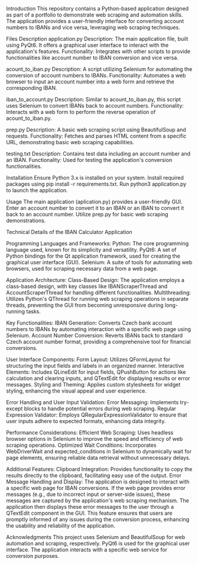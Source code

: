 Introduction
This repository contains a Python-based application designed as part of a portfolio to demonstrate web scraping and automation skills. The application provides a user-friendly interface for converting account numbers to IBANs and vice versa, leveraging web scraping techniques.

Files Description
application.py
Description: The main application file, built using PyQt6. It offers a graphical user interface to interact with the application's features.
Functionality: Integrates with other scripts to provide functionalities like account number to IBAN conversion and vice versa.

acount_to_iban.py
Description: A script utilizing Selenium for automating the conversion of account numbers to IBANs.
Functionality: Automates a web browser to input an account number into a web form and retrieve the corresponding IBAN.

iban_to_account.py
Description: Similar to acount_to_iban.py, this script uses Selenium to convert IBANs back to account numbers.
Functionality: Interacts with a web form to perform the reverse operation of acount_to_iban.py.

prep.py
Description: A basic web scraping script using BeautifulSoup and requests.
Functionality: Fetches and parses HTML content from a specific URL, demonstrating basic web scraping capabilities.

testing.txt
Description: Contains test data including an account number and an IBAN.
Functionality: Used for testing the application's conversion functionalities.

Installation
Ensure Python 3.x is installed on your system.
Install required packages using pip install -r requirements.txt.
Run python3 application.py to launch the application.

Usage
The main application (aplication.py) provides a user-friendly GUI.
Enter an account number to convert it to an IBAN or an IBAN to convert it back to an account number.
Utilize prep.py for basic web scraping demonstrations.

Technical Details of the IBAN Calculator Application

Programming Languages and Frameworks:
Python: The core programming language used, known for its simplicity and versatility.
PyQt6: A set of Python bindings for the Qt application framework, used for creating the graphical user interface (GUI).
Selenium: A suite of tools for automating web browsers, used for scraping necessary data from a web page.

Application Architecture:
Class-Based Design: The application employs a class-based design, with key classes like IBANScraperThread and AccountScraperThread for handling different functionalities.
Multithreading: Utilizes Python's QThread for running web scraping operations in separate threads, preventing the GUI from becoming unresponsive during long-running tasks.

Key Functionalities:
IBAN Generation: Converts Czech bank account numbers to IBANs by automating interaction with a specific web page using Selenium.
Account Number Conversion: Reverts IBANs back to standard Czech account number format, providing a comprehensive tool for financial conversions.

User Interface Components:
Form Layout: Utilizes QFormLayout for structuring the input fields and labels in an organized manner.
Interactive Elements: Includes QLineEdit for input fields, QPushButton for actions like calculation and clearing inputs, and QTextEdit for displaying results or error messages.
Styling and Theming: Applies custom stylesheets for widget styling, enhancing the visual appeal and user experience.

Error Handling and User Input Validation:
Error Messaging: Implements try-except blocks to handle potential errors during web scraping.
Regular Expression Validator: Employs QRegularExpressionValidator to ensure that user inputs adhere to expected formats, enhancing data integrity.

Performance Considerations:
Efficient Web Scraping: Uses headless browser options in Selenium to improve the speed and efficiency of web scraping operations.
Optimized Wait Conditions: Incorporates WebDriverWait and expected_conditions in Selenium to dynamically wait for page elements, ensuring reliable data retrieval without unnecessary delays.

Additional Features:
Clipboard Integration: Provides functionality to copy the results directly to the clipboard, facilitating easy use of the output.
Error Message Handling and Display: The application is designed to interact with a specific web page for IBAN conversions. If the web page provides error messages (e.g., due to incorrect input or server-side issues), these messages are captured by the application's web scraping mechanism. The application then displays these error messages to the user through a QTextEdit component in the GUI. This feature ensures that users are promptly informed of any issues during the conversion process, enhancing the usability and reliability of the application.

Acknowledgments
This project uses Selenium and BeautifulSoup for web automation and scraping, respectively.
PyQt6 is used for the graphical user interface.
The application interacts with a specific web service for conversion purposes.
